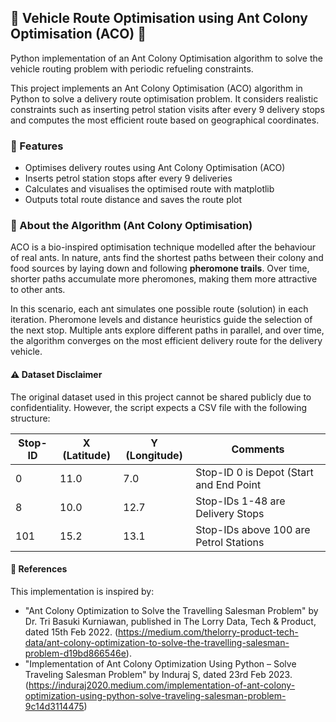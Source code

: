 ##   🚙  Vehicle Route Optimisation using Ant Colony Optimisation (ACO) 🐜

Python implementation of an Ant Colony Optimisation algorithm to solve the vehicle routing problem with periodic refueling constraints.

This project implements an Ant Colony Optimisation (ACO) algorithm in Python to solve a delivery route optimisation problem. It considers realistic constraints such as inserting petrol station visits after every 9 delivery stops and computes the most efficient route based on geographical coordinates.


###  📌 Features

- Optimises delivery routes using Ant Colony Optimisation (ACO)
- Inserts petrol station stops after every 9 deliveries
- Calculates and visualises the optimised route with matplotlib
- Outputs total route distance and saves the route plot


###  🧠 About the Algorithm (Ant Colony Optimisation)

ACO is a bio-inspired optimisation technique modelled after the behaviour of real ants. In nature, ants find the shortest paths between their colony and food sources by laying down and following **pheromone trails**. Over time, shorter paths accumulate more pheromones, making them more attractive to other ants.

In this scenario, each ant simulates one possible route (solution) in each iteration. Pheromone levels and distance heuristics guide the selection of the next stop. Multiple ants explore different paths in parallel, and over time, the algorithm converges on the most efficient delivery route for the delivery vehicle.


#### ⚠️ Dataset Disclaimer

The original dataset used in this project cannot be shared publicly due to confidentiality.
However, the script expects a CSV file with the following structure:

| Stop-ID | X (Latitude) | Y (Longitude) | Comments                               |
|---------|--------------|---------------|----------------------------------------|
| 0       | 11.0         |  7.0          | Stop-ID 0 is Depot (Start and End Point|
| 8       | 10.0         | 12.7          | Stop-IDs 1-48 are Delivery Stops       |
| 101     | 15.2         | 13.1          | Stop-IDs above 100 are Petrol Stations |



#### 📖 References
This implementation is inspired by:
- "Ant Colony Optimization to Solve the Travelling Salesman Problem" by Dr. Tri Basuki Kurniawan,  published in The Lorry Data, Tech & Product, dated 15th Feb 2022.     (https://medium.com/thelorry-product-tech-data/ant-colony-optimization-to-solve-the-travelling-salesman-problem-d19bd866546e). 
- "Implementation of Ant Colony Optimization Using Python – Solve Traveling Salesman Problem" by Induraj S, dated 23rd Feb 2023.
  (https://induraj2020.medium.com/implementation-of-ant-colony-optimization-using-python-solve-traveling-salesman-problem-9c14d3114475)
  
